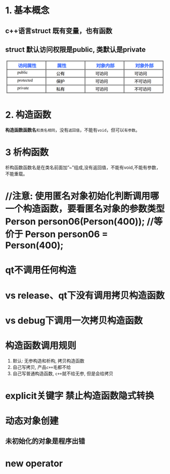 # 1. 基本概念

## c++语言struct 既有变量，也有函数


## struct 默认访问权限是public, 类默认是private

![cpp4data001](images/cpp4data001.png)

# 2. 构造函数

**构造函数函数名**`和类名相同`，没有`返回值`，不能有`void`，但可以`有参数`。

# 3 析构函数
析构函数函数名是在类名前面加”~”组成,没有返回值，不能有void,不能有参数，不能重载。

# //注意: 使用匿名对象初始化判断调用哪一个构造函数，要看匿名对象的参数类型 Person person06(Person(400)); //等价于 Person person06 = Person(400);


# qt不调用任何构造


# vs release、qt下没有调用拷贝构造函数
# vs debug下调用一次拷贝构造函数




#  构造函数调用规则

1. 默认: 无参构造和析构, 拷贝构造函数
2. 自己写拷贝, 产品`c++`毛都不给
3. 自己写普通构造函数, `c++`就不给无参, 但是会给拷贝



# explicit关键字 禁止构造函数隐式转换




# 动态对象创建

## 未初始化的对象是程序出错



# new operator



